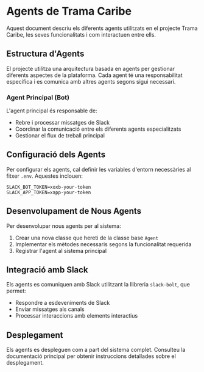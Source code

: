 # Agents de Trama Caribe

Aquest document descriu els diferents agents utilitzats en el projecte Trama Caribe, les seves funcionalitats i com interactuen entre ells.

## Estructura d'Agents

El projecte utilitza una arquitectura basada en agents per gestionar diferents aspectes de la plataforma. Cada agent té una responsabilitat específica i es comunica amb altres agents segons sigui necessari.

### Agent Principal (Bot)

L'agent principal és responsable de:
- Rebre i processar missatges de Slack
- Coordinar la comunicació entre els diferents agents especialitzats
- Gestionar el flux de treball principal

## Configuració dels Agents

Per configurar els agents, cal definir les variables d'entorn necessàries al fitxer `.env`. Aquestes inclouen:

```
SLACK_BOT_TOKEN=xoxb-your-token
SLACK_APP_TOKEN=xapp-your-token
```

## Desenvolupament de Nous Agents

Per desenvolupar nous agents per al sistema:

1. Crear una nova classe que hereti de la classe base `Agent`
2. Implementar els mètodes necessaris segons la funcionalitat requerida
3. Registrar l'agent al sistema principal

## Integració amb Slack

Els agents es comuniquen amb Slack utilitzant la llibreria `slack-bolt`, que permet:
- Respondre a esdeveniments de Slack
- Enviar missatges als canals
- Processar interaccions amb elements interactius

## Desplegament

Els agents es despleguen com a part del sistema complet. Consulteu la documentació principal per obtenir instruccions detallades sobre el desplegament.
